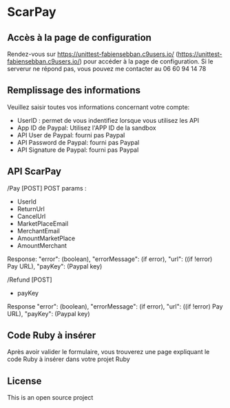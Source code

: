
# ScarPay

## Accès à la page de configuration

Rendez-vous sur https://unittest-fabiensebban.c9users.io/ (https://unittest-fabiensebban.c9users.io/) pour accéder à la page de configuration.
Si le serverur ne répond pas, vous pouvez me contacter au 06 60 94 14 78

## Remplissage des informations

Veuillez saisir toutes vos informations concernant votre compte: 

- UserID : permet de vous indentifiez lorsque vous utilisez les API
- App ID de Paypal: Utilisez l'APP ID de la sandbox
- API User de Paypal: fourni pas Paypal
- API Password de Paypal: fourni pas Paypal
- API Signature de Paypal: fourni pas Paypal

## API ScarPay

/Pay [POST]
POST params :
- UserId
- ReturnUrl
- CancelUrl
- MarketPlaceEmail
- MerchantEmail
- AmountMarketPlace
- AmountMerchant

Response:
  "error": (boolean),
  "errorMessage": (if error),
  "url": ((if !error) Pay URL),
  "payKey": (Paypal key)

/Refund [POST]
- payKey

Response
  "error": (boolean),
  "errorMessage": (if error),
  "url": ((if !error) Pay URL),
  "payKey": (Paypal key)

## Code Ruby à insérer

Après avoir valider le formulaire, vous trouverez une page expliquant le code Ruby à insérer dans votre projet Ruby


## License

This is an open source project
